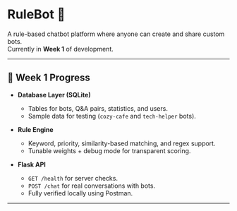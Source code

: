 # RuleBot 🤖

A rule-based chatbot platform where anyone can create and share custom bots.  
Currently in **Week 1** of development.

---

## 🚀 Week 1 Progress

- **Database Layer (SQLite)**
  - Tables for bots, Q&A pairs, statistics, and users.
  - Sample data for testing (`cozy-cafe` and `tech-helper` bots).

- **Rule Engine**
  - Keyword, priority, similarity-based matching, and regex support.
  - Tunable weights + debug mode for transparent scoring.

- **Flask API**
  - `GET /health` for server checks.
  - `POST /chat` for real conversations with bots.
  - Fully verified locally using Postman.

---

